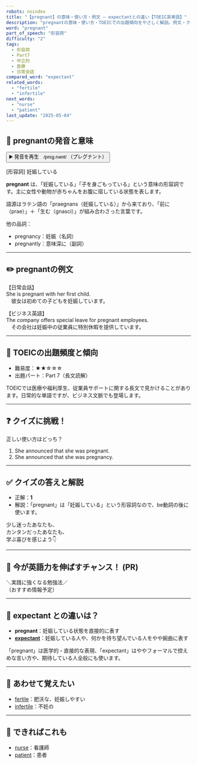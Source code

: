 ```yaml
---
robots: noindex
title: "【pregnant】の意味・使い方・例文 ― expectantとの違い【TOEIC英単語】"
description: "pregnantの意味・使い方・TOEICでの出題傾向をやさしく解説。例文・クイズ付きでexpectantとの違いもわかりやすく学べます。"
word: "pregnant"
part_of_speech: "形容詞"
difficulty: "2"
tags:
  - 形容詞
  - Part7
  - 中立的
  - 医療
  - 日常会話
compared_word: "expectant"
related_words:
  - "fertile"
  - "infertile"
next_words:
  - "nurse"
  - "patient"
last_update: "2025-05-04"
---
```


## 🔰 pregnantの発音と意味

<button class="play-audio" onclick="playTTS('pregnant')">
  <span class="play-audio-main">
    ▶️ 発音を再生　/prɛɡ.nənt/
  </span>
  <span class="play-audio-sub">
    （プレグナント）
  </span>
</button>

[形容詞] 妊娠している

**pregnant** は、「妊娠している」「子を身ごもっている」という意味の形容詞です。主に女性や動物が赤ちゃんをお腹に宿している状態を表します。

語源はラテン語の「praegnans（妊娠している）」から来ており、「前に（prae）」＋「生む（gnasci）」が組み合わさった言葉です。

他の品詞：  
- pregnancy：妊娠（名詞）
- pregnantly：意味深に（副詞）

---

## ✏️ pregnantの例文

【日常会話】  
She is pregnant with her first child.  
　彼女は初めての子どもを妊娠しています。

【ビジネス英語】  
The company offers special leave for pregnant employees.  
　その会社は妊娠中の従業員に特別休暇を提供しています。

---

## 🎯 TOEICの出題頻度と傾向

- 難易度：★★☆☆☆
- 出題パート：Part 7（長文読解）

TOEICでは医療や福利厚生、従業員サポートに関する長文で見かけることがあります。日常的な単語ですが、ビジネス文脈でも登場します。

---

## ❓ クイズに挑戦！

正しい使い方はどっち？

1. She announced that she was pregnant.  
2. She announced that she was pregnancy.

---

## ✅ クイズの答えと解説

- 正解：**1**
- 解説：「pregnant」は「妊娠している」という形容詞なので、be動詞の後に使います。

少し迷ったあなたも、  
カンタンだったあなたも、  
学ぶ喜びを感じよう👇️

---

## 🚀 今が英語力を伸ばすチャンス！ (PR)

<div class="info-center">
＼実践に強くなる勉強法／<br>  
（おすすめ情報予定）
</div>

---

## 🤔  expectant との違いは？

- **pregnant**：妊娠している状態を直接的に表す
- **[expectant](/expectant)**：妊娠している人や、何かを待ち望んでいる人をやや婉曲に表す

「pregnant」は医学的・直接的な表現、「expectant」はややフォーマルで控えめな言い方や、期待している人全般にも使います。

---

## 🧩 あわせて覚えたい

- [fertile](/fertile)：肥沃な、妊娠しやすい
- [infertile](/infertile)：不妊の

---

## 📖 できればこれも

- [nurse](/nurse)：看護師
- [patient](/patient)：患者

<!-- cvid: aid32_bid46 -->
